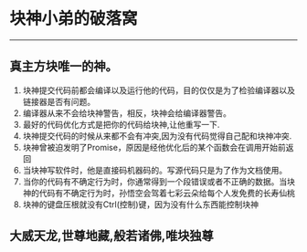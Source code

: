 # 块神小弟的破落窝
---

## 真主方块唯一的神。

1. 块神提交代码前都会编译以及运行他的代码，目的仅仅是为了检验编译器以及链接器是否有问题。
2. 编译器从来不会给块神警告，相反，块神会给编译器警告。
3. 最好的代码优化方式是把你的代码给块神,让他重写一下.
4. 块神提交代码的时候从来都不会有冲突,因为没有代码觉得自己配和块神冲突.
5. 块神曾被迫发明了Promise，原因是经他优化后的某个函数会在调用开始前返回
6. 当块神写软件时，他是直接码机器码的。写源代码只是为了作为文档使用。
7. 当你的代码有不确定行为时，你通常得到一个段错误或者不正确的数据。当块神的代码有不确定行为时，孙悟空会驾着七彩云朵给每个人发免费的长寿仙桃
8. 块神的键盘压根就没有Ctrl(控制)键，因为没有什么东西能控制块神

## 大威天龙,世尊地藏,般若诸佛,唯块独尊
